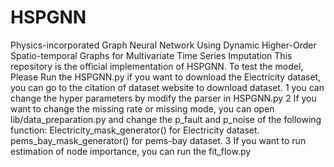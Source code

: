# HSPGNN
Physics-incorporated Graph Neural Network Using Dynamic Higher-Order Spatio-temporal Graphs for Multivariate Time Series Imputation
This repository is the official implementation of HSPGNN. To test the model, Please Run the HSPGNN.py if you want to download the Electricity dataset, you can go to the citation of dataset website to download dataset. 1 you can change the hyper parameters by modify the parser in HSPGNN.py 2 If you want to change the missing rate or missing mode, you can open lib/data_preparation.py and change the p_fault and p_noise of the following function: 	Electricity_mask_generator() for Electricity dataset. 	pems_bay_mask_generator() for pems-bay dataset. 3 If you want to run estimation of node importance, you can run the fit_flow.py
